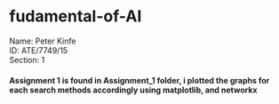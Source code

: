 # fudamental-of-AI

Name: Peter Kinfe <br>
ID: ATE/7749/15 <br>
Section: 1 <br>

<h4>Assignment 1 is found in Assignment_1 folder, i plotted the graphs for each search methods accordingly using matplotlib, and networkx</h4>

